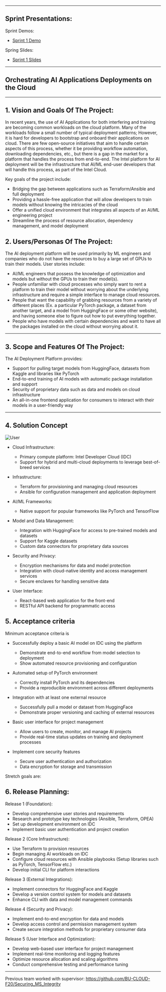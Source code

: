 ** **
## Sprint Presentations:

Sprint Demos:
- [Sprint 1 Demo](https://drive.google.com/file/d/1Fqh7comXd_vDLWdvxGC17qeZmg13L2oX/view?usp=sharing)

Spring Slides:
- [Sprint 1 Slides](https://docs.google.com/presentation/d/1z4AoG5UfYQ2fszpIUro6hpWGW8rE3Tl7FR-4X7SHE4k/edit?usp=sharing)

** **
## Orchestrating AI Applications Deployments on the Cloud

** **

## 1.   Vision and Goals Of The Project:

In recent years, the use of AI Applications for both interfering and training are becoming common workloads on the cloud platform. Many of the workloads follow a small number of typical deployment patterns; However, it is hard for developers to bootstrap and onboard their applications on cloud. There are few open-source initiatives that aim to handle certain aspects of this process, whether it be providing workflow automation, downloading dependencies, etc., but there is a gap in the market for a platform that handles the process from end-to-end. The Intel platform for AI deployment will be the infrastructure that AI/ML end-user developers that will handle this process, as part of the Intel Cloud. 

Key goals of the project include:

- Bridging the gap between applications such as Terraform/Ansible and full deployment
- Providing a hassle-free application that will allow developers to train models without knowing the intricacies of the cloud
- Offer a unified cloud environment that integrates all aspects of an AI/ML engineering project
- Streamline the process of resource allocation, dependency management, and model deployment


## 2. Users/Personas Of The Project:

The AI deployment platform will be used primarily by ML engineers and companies who do not have the resources to buy a large set of GPUs to train their models. User stories include:

- AI/ML engineers that possess the knowledge of optimization and models but without the GPUs to train their model(s).
- People unfamiliar with cloud processes who simply want to rent a platform to train their model without worrying about the underlying infrastructure and require a simple interface to manage cloud resources.
- People that want the capability of grabbing resources from a variety of different places (Ex. a particular PyTorch package, a dataset from another target, and a model from HuggingFace or some other website), and having someone else to figure out how to put everything together.
- People who have models with certain dependencies and want to have all the packages installed on the cloud without worrying about it.


** **

## 3.   Scope and Features Of The Project:

The AI Deployment Platform provides:

- Support for pulling target models from HuggingFace, datasets from Kaggle and libraries like PyTorch
- End-to-end training of AI models with automatic package installation and support
- Security of proprietary data such as data and models on cloud infrastructure
- An all-in-one frontend application for consumers to interact with their models in a user-friendly way


** **

## 4. Solution Concept

![User](https://github.com/user-attachments/assets/f8f9d610-5022-4f57-9a3d-359243f91373)

- Cloud Infrastructure:
  - Primary compute platform: Intel Developer Cloud (IDC)
  - Support for hybrid and multi-cloud deployments to leverage best-of-breed services

- Infrastructure:
  - Terraform for provisioning and managing cloud resources
  - Ansible for configuration management and application deployment

- AI/ML Frameworks:
  - Native support for popular frameworks like PyTorch and TensorFlow

- Model and Data Management:
  - Integration with HuggingFace for access to pre-trained models and datasets
  - Support for Kaggle datasets
  - Custom data connectors for proprietary data sources

- Security and Privacy:
  - Encryption mechanisms for data and model protection
  - Integration with cloud-native identity and access management services
  - Secure enclaves for handling sensitive data

- User Interface:
  - React-based web application for the front-end
  - RESTful API backend for programmatic access

## 5. Acceptance criteria

Minimum acceptance criteria is
 
- Successfully deploy a basic AI model on IDC using the platform
  - Demonstrate end-to-end workflow from model selection to deployment
  - Show automated resource provisioning and configuration

- Automated setup of PyTorch environment

  - Correctly install PyTorch and its dependencies
  - Provide a reproducible environment across different deployments


- Integration with at least one external resource

  - Successfully pull a model or dataset from HuggingFace
  - Demonstrate proper versioning and caching of external resources


- Basic user interface for project management

  - Allow users to create, monitor, and manage AI projects
  - Provide real-time status updates on training and deployment processes


- Implement core security features

  - Secure user authentication and authorization
  - Data encryption for storage and transmission

Stretch goals are:



## 6.  Release Planning:

Release 1 (Foundation):
- Develop comprehensive user stories and requirements
- Research and prototype key technologies (Ansible, Terraform, OPEA)
- Set up development environment on IDC
- Implement basic user authentication and project creation

Release 2 (Core Infrastructure):
- Use Terraform to provision resources
- Begin managing AI workloads on IDC
- Configure cloud resources with Ansible playbooks (Setup libraries such as PyTorch, TensorFlow etc.)
- Develop initial CLI for platform interactions

Release 3 (External Integrations):
- Implement connectors for HuggingFace and Kaggle
- Develop a version control system for models and datasets
- Enhance CLI with data and model management commands

Release 4 (Security and Privacy):
- Implement end-to-end encryption for data and models
- Develop access control and permission management system
- Create secure integration methods for proprietary consumer data

Release 5 (User Interface and Optimization):
- Develop web-based user interface for project management
- Implement real-time monitoring and logging features
- Optimize resource allocation and scaling algorithms
- Conduct comprehensive testing and performance tuning

** **


Previous team worked with supervisor:
https://github.com/BU-CLOUD-F20/Securing_MS_Integrity
